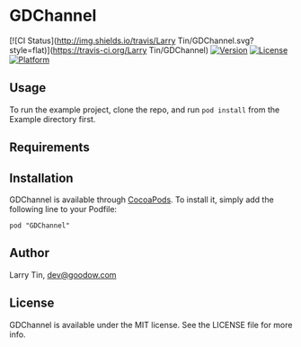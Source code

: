 # GDChannel

[![CI Status](http://img.shields.io/travis/Larry Tin/GDChannel.svg?style=flat)](https://travis-ci.org/Larry Tin/GDChannel)
[![Version](https://img.shields.io/cocoapods/v/GDChannel.svg?style=flat)](http://cocoadocs.org/docsets/GDChannel)
[![License](https://img.shields.io/cocoapods/l/GDChannel.svg?style=flat)](http://cocoadocs.org/docsets/GDChannel)
[![Platform](https://img.shields.io/cocoapods/p/GDChannel.svg?style=flat)](http://cocoadocs.org/docsets/GDChannel)

## Usage

To run the example project, clone the repo, and run `pod install` from the Example directory first.

## Requirements

## Installation

GDChannel is available through [CocoaPods](http://cocoapods.org). To install
it, simply add the following line to your Podfile:

    pod "GDChannel"

## Author

Larry Tin, dev@goodow.com

## License

GDChannel is available under the MIT license. See the LICENSE file for more info.

